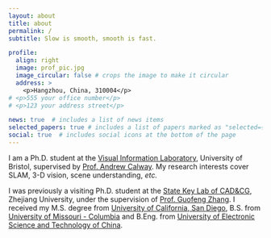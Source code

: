 ```yaml
---
layout: about
title: about
permalink: /
subtitle: Slow is smooth, smooth is fast.

profile:
  align: right
  image: prof_pic.jpg
  image_circular: false # crops the image to make it circular
  address: >
    <p>Hangzhou, China, 310004</p>
# <p>555 your office number</p>
# <p>123 your address street</p>

news: true  # includes a list of news items
selected_papers: true # includes a list of papers marked as "selected={true}"
social: true  # includes social icons at the bottom of the page
---
```


I am a Ph.D. student at the [Visual Information Laboratory](https://vilab.blogs.bristol.ac.uk/), University of Bristol, supervised by [Prof. Andrew Calway](http://www.cs.bris.ac.uk/~andrew). My research interests cover SLAM, 3-D vision, scene understanding, _etc._ 

I was previously a visiting Ph.D. student at the [State Key Lab of CAD&CG](http://www.cad.zju.edu.cn/english.html), Zhejiang University, under the supervision of [Prof. Guofeng Zhang](http://www.cad.zju.edu.cn/home/gfzhang/). I received my M.S. degree from [University of California, San Diego](https://www.ucsd.edu/), B.S. from [University of Missouri - Columbia](https://missouri.edu/) and B.Eng. from [University of Electronic Science and Technology of China](https://en.uestc.edu.cn/).

<!-- Write your biography here. Tell the world about yourself. Link to your favorite [subreddit](http://reddit.com). You can put a picture in, too. The code is already in, just name your picture `prof_pic.jpg` and put it in the `img/` folder.

Put your address / P.O. box / other info right below your picture. You can also disable any these elements by editing `profile` property of the YAML header of your `_pages/about.md`. Edit `_bibliography/papers.bib` and Jekyll will render your [publications page](/al-folio/publications/) automatically. -->

<!-- Link to your social media connections, too. This theme is set up to use [Font Awesome icons](http://fortawesome.github.io/Font-Awesome/) and [Academicons](https://jpswalsh.github.io/academicons/), like the ones below. Add your Facebook, Twitter, LinkedIn, Google Scholar, or just disable all of them. -->
